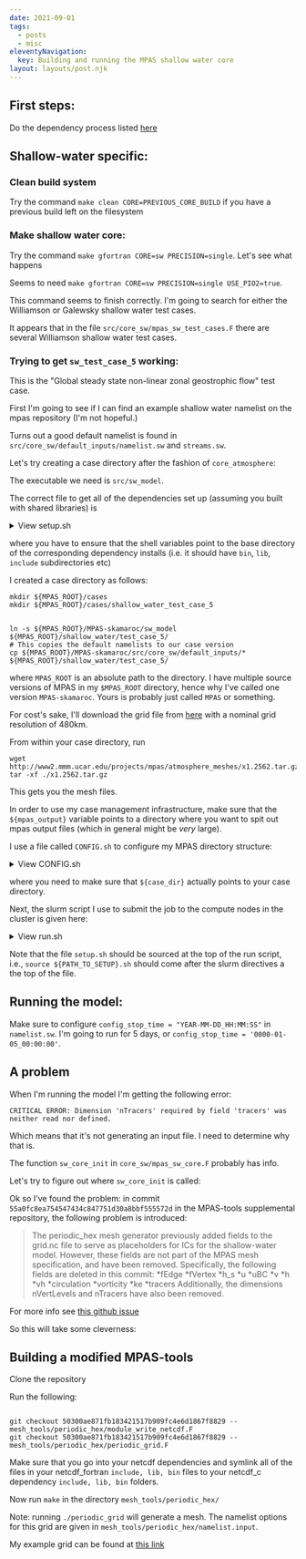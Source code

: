 ```yaml
---
date: 2021-09-01
tags:
  - posts
  - misc
eleventyNavigation:
  key: Building and running the MPAS shallow water core
layout: layouts/post.njk
---
```


## First steps:

Do the dependency process listed [here](https://open-lab-notebook.glitch.me/posts/installing-mpas)


## Shallow-water specific:

### Clean build system

Try the command `make clean CORE=PREVIOUS_CORE_BUILD` if you have a previous build left on the filesystem

### Make shallow water core:

Try the command `make gfortran CORE=sw PRECISION=single`. Let's see what happens

Seems to need `make gfortran CORE=sw PRECISION=single USE_PIO2=true`.

This command seems to finish correctly. I'm going to search for either the Williamson or Galewsky shallow water test cases.

It appears that in the file `src/core_sw/mpas_sw_test_cases.F` there are several Williamson shallow water test cases.

### Trying to get `sw_test_case_5` working:
This is the "Global  steady state non-linear zonal geostrophic flow" test case.

First I'm going to see if I can find an example shallow water namelist on the mpas repository (I'm not hopeful.)

Turns out a good default namelist is found in `src/core_sw/default_inputs/namelist.sw` and `streams.sw`.




Let's try creating a case directory after the fashion of `core_atmosphere`:

The executable we need is `src/sw_model`.

The correct file to get all of the dependencies set up (assuming you built with shared libraries) is
<details>
<summary>View setup.sh </summary>
<p>
<pre>
<code>

module load gcc/8.2.0
export PATH=$scratch/dependencies/mpich/bin:$PATH
export MPICH_CC=gcc
export MPICH_FC=gfortran
export MPICH_F90=gfortran
export CC=mpicc
export FC=mpif90
export NETCDF=$scratch/dependencies/netcdf_c
export NETCDFF=$scratch/dependencies/netcdf_fortran
export PNETCDF=$scratch/dependencies/pnetcdf
export PIO=$scratch/dependencies/PIO
hdf5=$scratch/dependencies/hdf5
zlib=$scratch/dependencies/zlib
export MPAS_EXTERNAL_INCLUDES="-I$hdf5/include -I$zlib/include"
export MPAS_EXTERNAL_LIBS="-L${hdf5}/lib -L$zlib/lib -lhdf5_hl -lhdf5 -lz -ldl"
export LD_LIBRARY_PATH="$PNETCDF/lib:${NETCDF}/lib:${hdf5}/lib:${hdf5}/lib:${PIO}/lib:${NETCDFF}/lib:${LD_LIBRARY_PATH}"
export FFLAGS="-freal-4-real-8"
</code>
</pre>
</p>
</details>
</details>

where you have to ensure that the shell variables point to the base directory of the 
corresponding dependency installs (i.e. it should have `bin`, `lib`, `include` subdirectories etc)



I created a case directory as follows:
```
mkdir ${MPAS_ROOT}/cases
mkdir ${MPAS_ROOT}/cases/shallow_water_test_case_5


ln -s ${MPAS_ROOT}/MPAS-skamaroc/sw_model ${MPAS_ROOT}/shallow_water/test_case_5/
# This copies the default namelists to our case version
cp ${MPAS_ROOT}/MPAS-skamaroc/src/core_sw/default_inputs/* ${MPAS_ROOT}/shallow_water/test_case_5/

```

where `MPAS_ROOT` is an absolute path to the directory. I have multiple source versions of MPAS in my `$MPAS_ROOT`
directory, hence why I've called one version `MPAS-skamaroc`. Yours is probably just called `MPAS` or something.

For cost's sake, I'll download the grid file from [here](http://www2.mmm.ucar.edu/projects/mpas/atmosphere_meshes/x1.2562.tar.gz)
with a nominal grid resolution of 480km.

From within your case directory, run 
```
wget http://www2.mmm.ucar.edu/projects/mpas/atmosphere_meshes/x1.2562.tar.gz
tar -xf ./x1.2562.tar.gz

```

This gets you the mesh files.

In order to use my case management infrastructure, make sure that the `${mpas_output}` variable
points to a directory where you want to spit out mpas output files (which in general might be _very_ large).


I use a file called `CONFIG.sh` to configure my MPAS directory structure:



<details>
<summary>View CONFIG.sh </summary>
<p>
<pre>
<code>
if [ -z ${mpas_output+x} ]
then
	echo "\$mpas_output is not set in the current environment"
	exit 1
fi

case_group="shallow_water"
casename="test_case_5"
# CHANGE THIS TO MATCH YOURS
case_dir="${HOME}/MPAS/cases/${case_group}/${casename}"
out_dir="${mpas_output}/${case_group}/${casename}"
grid_prefix="x1.2562"
log_dir="${case_dir}/logs"


# ==================================================
# Ensure configure variables are set correctly
# ==================================================

if [ -z ${case_dir+x} ] || [ -z ${out_dir+x} ] || [ -z ${casename+x} ] || [ -z ${grid_prefix+x} ] || [ -z ${log_dir+x} ]
then
	echo "CONFIG.sh is misconfigured, ensure it contains case_dir, out_dir, casename, grid_prefix, log_dir"
	exit 1
fi

if [ ! -d "${case_dir}" ]
then
	echo "Case directory ${case_dir} does not exist! "
	exit 1
fi

if [ ! -f "${case_dir}/${grid_prefix}.grid.nc" ] && [ ! -f "${out_dir}/${grid_prefix}.grid.nc" ]
then
	echo "File ${grid_prefix}.grid.nc should exist in either ${case_dir} or ${out_dir}"
	exit 1
fi

mkdir -p $out_dir 

mkdir -p $log_dir

</code>
</pre>
</p>
</details>
</details>

where you need to make sure that `${case_dir}` actually points to your case directory.


Next, the slurm script I use to submit the job to the compute nodes in the cluster is given here:

<details>
<summary>View run.sh </summary>
<p>
<pre>
<code>
#!/bin/bash

#SBATCH --job-name=sw_test_case_5

#SBATCH --mail-user=owhughes@umich.edu
#SBATCH --mail-type=BEGIN,END
#SBATCH --time=12:00:00
#SBATCH --account=cjablono1
#SBATCH --ntasks-per-node=8
#SBATCH --cpus-per-task 1
#SBATCH --nodes=1
#SBATCH --mem=1000m 

source ~/.MPAS/setup.bash

source CONFIG.sh


count=-1
if [ -f "${out_dir}/output.nc" ] 
then
	count=0
	while [ -f "${out_dir}/output.${count}.nc" ]
	do
		count=$((count+1))
	done
	echo "Moving ${out_dir}/output.nc to ${out_dir}/output.${count}.nc"
	mv ${out_dir}/output.nc ${out_dir}/output.${count}.nc
fi 

if [ -f "${out_dir}/diag.moist.nc" ]
then
	mv ${out_dir}/diag.moist.nc ${out_dir}/diag.moist.old.nc
fi

if [ ! -f "${case_dir}/${grid_prefix}.graph.info.part.${SLURM_NTASKS}" ] 
then
	echo "Missing ${grid_prefix}.graph.info.part.${SLURM_NTASKS} or a symlink to it"
	exit 1
fi

ln -sf "${case_dir}/${grid_prefix}.grid.nc" "${case_dir}/grid.nc"
ln -sf "${case_dir}/${grid_prefix}.graph.info.part.${SLURM_NTASKS}" "${case_dir}/graph.info.part.${SLURM_NTASKS}"

command="./sw_model"

current_dir=`pwd`
ls ${case_dir} | xargs -n1 -I {} ln -sf $case_dir/{} $out_dir/{}
cd $out_dir
mpiexec -bind-to=core -n ${SLURM_NTASKS} $command
find $out_dir -type l | xargs -n1 rm
cd $current_dir




run_log_dir=${log_dir}/run/$((count + 1))

mkdir -p ${run_log_dir}
if [ `ls $out_dir/log.* | wc -l` -gt 0 ]
then
	ls $out_dir/log.* | xargs -n1 -I {} mv {} ${run_log_dir}
fi
cp ${case_dir}/namelist.atmosphere ${run_log_dir}
</code>
</pre>
</p>
</details>
</details>

Note that the file `setup.sh` should be sourced at the top of the run script, 
i.e., `source ${PATH_TO_SETUP}.sh` should come after the slurm directives a the top of the file.


## Running the model:


Make sure to configure `config_stop_time = "YEAR-MM-DD_HH:MM:SS"` in `namelist.sw`. 
I'm going to run for 5 days, or `config_stop_time = '0000-01-05_00:00:00'`.


## A problem

When I'm running the model I'm getting the following error:
```
CRITICAL ERROR: Dimension 'nTracers' required by field 'tracers' was neither read nor defined.
```

Which means that it's not generating an input file. I need to determine why that is.

The function `sw_core_init` in `core_sw/mpas_sw_core.F` probably has info.

Let's try to figure out where `sw_core_init` is called:

Ok so I've found the problem: in commit `55a0fc8ea754547434c847751d30a8bbf555572d` in the MPAS-tools
supplemental repository, the following problem is introduced:

>The periodic_hex mesh generator previously added fields to the grid.nc
file to serve as placeholders for ICs for the shallow-water model.
However, these fields are not part of the MPAS mesh specification, and
have been removed. Specifically, the following fields are deleted in
this commit:
*fEdge
*fVertex
*h_s
*u
*uBC
*v
*h
*vh
*circulation
*vorticity
*ke
*tracers
>Additionally, the dimensions nVertLevels and nTracers have also been
removed.

For more info see [this github issue](https://github.com/MPAS-Dev/MPAS-Tools/pull/241)

So this will take some cleverness:


## Building a modified MPAS-tools

Clone the repository []()

Run the following:
```

git checkout 50300ae871fb183421517b909fc4e6d1867f8829 -- mesh_tools/periodic_hex/module_write_netcdf.F
git checkout 50300ae871fb183421517b909fc4e6d1867f8829 -- mesh_tools/periodic_hex/periodic_grid.F
```

Make sure that you go into your netcdf dependencies and symlink all of the files in your netcdf_fortran `include, lib, bin` files
to your netcdf_c dependency `include, lib, bin` folders. 

Now run `make` in the directory `mesh_tools/periodic_hex/`

Note: running `./periodic_grid` will generate a mesh. The namelist options for this 
grid are given in `mesh_tools/periodic_hex/namelist.input`.

My example grid can be found at [this link](https://drive.google.com/file/d/1nvzUdMqfNWcUmBRP2m6QyBPTw4zyWVnd/view?usp=sharing)










  




